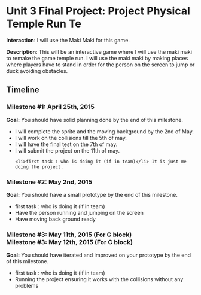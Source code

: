 <h1>Unit 3 Final Project: Project Physical Temple Run Te</h1>

<strong>Interaction</strong>: I will use the Maki Maki for this game.

<strong>Description</strong>: This will be an interactive game where I will use the maki maki to remake the game temple run. I will use the maki maki by making places where players have to stand in order for the person on the screen to jump or duck avoiding obstacles.

<h2>Timeline</h2>


<div>
  <h3>Milestone #1: April 25th, 2015 </h3>
  <strong>Goal:</strong> You should have solid planning done by the end of this milestone.
  <ul>
<li> I will complete the sprite and the moving background by the 2nd of May.</li>
<li> I will work on the collisions till the 5th of may.</li>
<li> I will have the final test on the 7th of may.</li>
<li> I will submit the project on the 11th of may.</li>

    <li>first task : who is doing it (if in team)</li> It is just me doing the project.
  </ul>
</div>

<p>
  <h3>Milestone #2: May 2nd, 2015 </h3>
  <strong>Goal:</strong> You should have a small prototype by the end of this milestone.
  <ul>
    <li>first task : who is doing it (if in team)</li>
<li> Have the person running and jumping on the screen</li> 
<li> Have moving back ground ready </li>
  </ul>
</p>

<div>
  <h3>Milestone #3: May 11th, 2015 (For G block)</br>
  Milestone #3: May 12th, 2015 (For C block) </h3>
  <strong>Goal:</strong> You should have iterated and improved on your prototype by the end of this milestone.
  <ul>
    <li>first task : who is doing it (if in team)</li>
<li> Running the project ensuring it works with the collisions without any problems </li> 
  </ul>
</div>
